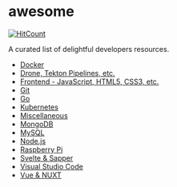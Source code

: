 # awesome

[![HitCount](http://hits.dwyl.com/acim/awesome.svg)](http://hits.dwyl.com/acim/awesome)

A curated list of delightful developers resources.

- [Docker](docker.md)
- [Drone, Tekton Pipelines, etc.](cicd.md)
- [Frontend - JavaScript, HTML5, CSS3, etc.](frontend.md)
- [Git](git.md)
- [Go](go.md)
- [Kubernetes](k8s.md)
- [Miscellaneous](misc.md)
- [MongoDB](mongodb.md)
- [MySQL](mysql.md)
- [Node.js](node.md)
- [Raspberry Pi](pi.md)
- [Svelte & Sapper](svelte.md)
- [Visual Studio Code](vscode.md)
- [Vue & NUXT](vue.md)
